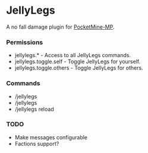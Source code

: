 # JellyLegs
A no fall damage plugin for [PocketMine-MP](https://github.com/pmmp/PocketMine-MP).  
  
### Permissions
* jellylegs.* - Access to all JellyLegs commands.  
* jellylegs.toggle.self - Toggle JellyLegs for yourself.   
* jellylegs.toggle.others - Toggle JellyLegs for others.   

### Commands
* /jellylegs 
* /jellylegs <player name>  
* /jellylegs reload  

### TODO
* Make messages configurable
* Factions support?

